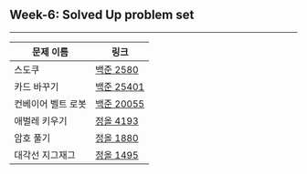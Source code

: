 ## Week-6: Solved Up problem set
----
| 문제 이름 | 링크 |
| --------- | ---- |
| 스도쿠 | [백준 2580](https://www.acmicpc.net/problem/2580) |
| 카드 바꾸기 | [백준 25401](https://www.acmicpc.net/problem/25401) |
| 컨베이어 벨트 로봇 | [백준 20055](https://www.acmicpc.net/problem/20055) |
| 애벌레 키우기 | [정올 4193](https://jungol.co.kr/problem/4193) |
| 암호 풀기 | [정올 1880](https://jungol.co.kr/problem/1880?cursor=eyJwcm9ibGVtc2V0Ijo2LCJmaWVsZCI6NCwiaWR4IjozfQ%3D%3D) |
| 대각선 지그재그 | [정올 1495](https://jungol.co.kr/problem/1495?cursor=eyJwcm9ibGVtc2V0Ijo2LCJmaWVsZCI6MiwiaWR4IjoxMn0%3D) |
